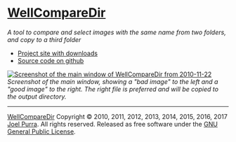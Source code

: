 # [WellCompareDir](https://joelpurra.com/projects/WellCompareDir/)

*A tool to compare and select images with the same name from two folders, and copy to a third folder*

- [Project site with downloads](https://joelpurra.com/projects/WellCompareDir/)
- [Source code on github](https://github.com/joelpurra/wellcomparedir)

[![Screenshot of the main window of WellCompareDir from 2010-11-22](https://joelpurra.com/projects/WellCompareDir/screenshot/2010-11-22/wellcomparedir_main_window_2010-11-22_1528_01.jpg)](https://joelpurra.com/projects/WellCompareDir/)  
*Screenshot of the main window, showing a "bad image" to the left and a "good image" to the right. The right file is preferred and will be copied to the output directory.*



---



[WellCompareDir](https://joelpurra.com/projects/WellCompareDir/) Copyright &copy; 2010, 2011, 2012, 2013, 2014, 2015, 2016, 2017 [Joel Purra](https://joelpurra.com/). All rights reserved. Released as free software under the [GNU General Public License](https://www.gnu.org/licenses/gpl.html).

